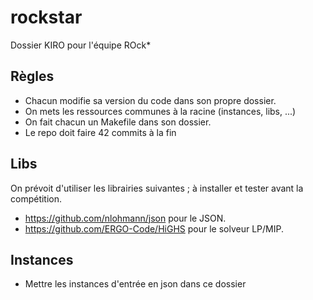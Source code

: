 # rockstar
Dossier KIRO pour l'équipe ROck*

## Règles
- Chacun modifie sa version du code dans son propre dossier.
- On mets les ressources communes à la racine (instances, libs, ...)
- On fait chacun un Makefile dans son dossier.
- Le repo doit faire 42 commits à la fin

## Libs
On prévoit d'utiliser les librairies suivantes ; à installer et tester avant la compétition.
- https://github.com/nlohmann/json pour le JSON.
- https://github.com/ERGO-Code/HiGHS pour le solveur LP/MIP.

## Instances
- Mettre les instances d'entrée en json dans ce dossier
